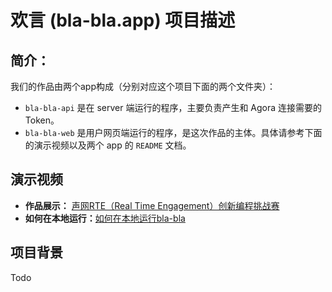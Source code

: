 # 欢言 (bla-bla.app) 项目描述

## 简介：

我们的作品由两个app构成（分别对应这个项目下面的两个文件夹）：

- `bla-bla-api` 是在 server 端运行的程序，主要负责产生和 Agora 连接需要的 Token。
- `bla-bla-web` 是用户网页端运行的程序，是这次作品的主体。具体请参考下面的演示视频以及两个 app 的 `README` 文档。

## 演示视频

- **作品展示：** [声网RTE（Real Time Engagement）创新编程挑战赛](https://www.bilibili.com/video/BV11Q4y1R72g/)
- **如何在本地运行：**[如何在本地运行bla-bla](https://www.bilibili.com/video/BV1g64y1C7ab/)

## 项目背景

Todo